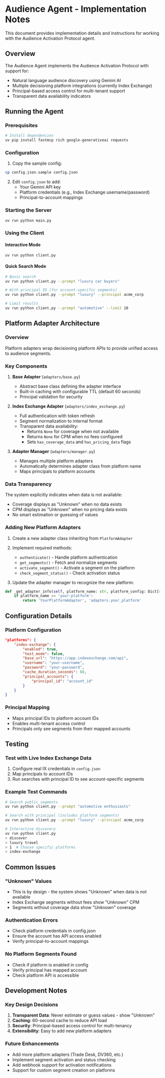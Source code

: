# Audience Agent - Implementation Notes

This document provides implementation details and instructions for working with the Audience Activation Protocol agent.

## Overview

The Audience Agent implements the Audience Activation Protocol with support for:
- Natural language audience discovery using Gemini AI
- Multiple decisioning platform integrations (currently Index Exchange)
- Principal-based access control for multi-tenant support
- Transparent data availability indicators

## Running the Agent

### Prerequisites
```bash
# Install dependencies
uv pip install fastmcp rich google-generativeai requests
```

### Configuration
1. Copy the sample config:
```bash
cp config.json.sample config.json
```

2. Edit `config.json` to add:
   - Your Gemini API key
   - Platform credentials (e.g., Index Exchange username/password)
   - Principal-to-account mappings

### Starting the Server
```bash
uv run python main.py
```

### Using the Client

#### Interactive Mode
```bash
uv run python client.py
```

#### Quick Search Mode
```bash
# Basic search
uv run python client.py --prompt "luxury car buyers"

# With principal ID (for account-specific segments)
uv run python client.py --prompt "luxury" --principal acme_corp

# Limit results
uv run python client.py --prompt "automotive" --limit 10
```

## Platform Adapter Architecture

### Overview
Platform adapters wrap decisioning platform APIs to provide unified access to audience segments.

### Key Components

1. **Base Adapter** (`adapters/base.py`)
   - Abstract base class defining the adapter interface
   - Built-in caching with configurable TTL (default 60 seconds)
   - Principal validation for security

2. **Index Exchange Adapter** (`adapters/index_exchange.py`)
   - Full authentication with token refresh
   - Segment normalization to internal format
   - Transparent data availability:
     - Returns `None` for coverage when not available
     - Returns `None` for CPM when no fees configured
     - Sets `has_coverage_data` and `has_pricing_data` flags

3. **Adapter Manager** (`adapters/manager.py`)
   - Manages multiple platform adapters
   - Automatically determines adapter class from platform name
   - Maps principals to platform accounts

### Data Transparency

The system explicitly indicates when data is not available:
- Coverage displays as "Unknown" when no data exists
- CPM displays as "Unknown" when no pricing data exists
- No smart estimation or guessing of values

### Adding New Platform Adapters

1. Create a new adapter class inheriting from `PlatformAdapter`
2. Implement required methods:
   - `authenticate()` - Handle platform authentication
   - `get_segments()` - Fetch and normalize segments
   - `activate_segment()` - Activate a segment on the platform
   - `check_segment_status()` - Check activation status

3. Update the adapter manager to recognize the new platform:
```python
def _get_adapter_info(self, platform_name: str, platform_config: Dict[str, Any]) -> tuple[str, str]:
    if platform_name == 'your-platform':
        return 'YourPlatformAdapter', 'adapters.your_platform'
```

## Configuration Details

### Platform Configuration
```json
"platforms": {
    "index-exchange": {
        "enabled": true,
        "test_mode": false,
        "base_url": "https://app.indexexchange.com/api",
        "username": "your-username",
        "password": "your-password",
        "cache_duration_seconds": 60,
        "principal_accounts": {
            "principal_id": "account_id"
        }
    }
}
```

### Principal Mapping
- Maps principal IDs to platform account IDs
- Enables multi-tenant access control
- Principals only see segments from their mapped accounts

## Testing

### Test with Live Index Exchange Data
1. Configure real IX credentials in `config.json`
2. Map principals to account IDs
3. Run searches with principal ID to see account-specific segments

### Example Test Commands
```bash
# Search public segments
uv run python client.py --prompt "automotive enthusiasts"

# Search with principal (includes platform segments)
uv run python client.py --prompt "luxury" --principal acme_corp

# Interactive discovery
uv run python client.py
> discover
> luxury travel
> 1  # Choose specific platforms
> index-exchange
```

## Common Issues

### "Unknown" Values
- This is by design - the system shows "Unknown" when data is not available
- Index Exchange segments without fees show "Unknown" CPM
- Segments without coverage data show "Unknown" coverage

### Authentication Errors
- Check platform credentials in config.json
- Ensure the account has API access enabled
- Verify principal-to-account mappings

### No Platform Segments Found
- Check if platform is enabled in config
- Verify principal has mapped account
- Check platform API is accessible

## Development Notes

### Key Design Decisions
1. **Transparent Data**: Never estimate or guess values - show "Unknown"
2. **Caching**: 60-second cache to reduce API load
3. **Security**: Principal-based access control for multi-tenancy
4. **Extensibility**: Easy to add new platform adapters

### Future Enhancements
- Add more platform adapters (Trade Desk, DV360, etc.)
- Implement segment activation and status checking
- Add webhook support for activation notifications
- Support for custom segment creation on platforms